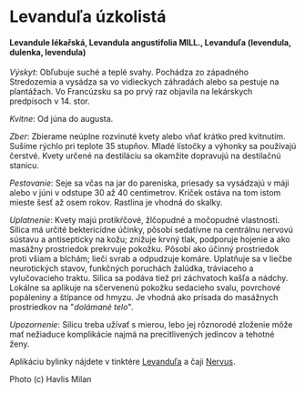 Levanduľa úzkolistá
===================

#### Levandule lékařská, Levandula angustifolia MILL., Levanduľa (levendula, dulenka, levendula)

*Výskyt*: Obľubuje suché a teplé svahy. Pochádza zo západného Stredozemia a
vysádza sa vo vidieckych záhradách alebo sa pestuje na plantážach. Vo Francúzsku
sa po prvý raz objavila na lekárskych predpisoch v 14. stor.

*Kvitne*: Od júna do augusta.

*Zber*: Zbierame neúplne rozvinuté kvety alebo vňať krátko pred kvitnutím.
Sušíme rýchlo pri teplote 35 stupňov. Mladé lístočky a výhonky sa používajú
čerstvé. Kvety určené na destiláciu sa okamžite dopravujú na destilačnú stanicu.

*Pestovanie*: Seje sa včas na jar do pareniska, priesady sa vysádzajú v máji
alebo v júni v odstupe 30 až 40 centimetrov. Kríček ostáva na tom istom mieste
šesť až osem rokov. Rastlina je vhodná do skalky.

*Uplatnenie*: Kvety majú protikŕčové, žlčopudné a močopudné vlastnosti. Silica
má určité bektericídne účinky, pôsobí sedatívne na centrálnu nervovú sústavu a
antisepticky na kožu; znižuje krvný tlak, podporuje hojenie a ako masážny
prostriedok prekrvuje pokožku. Pôsobí ako účinný prostriedok proti všiam a
blchám; lieči svrab a odpudzuje komáre. Uplatňuje sa v liečbe neurotických
stavov, funkčných poruchách žalúdka, tráviaceho a vylučovacieho traktu. Silica
sa podáva tiež pri záchvatoch kašľa a nádchy. Lokálne sa aplikuje na sčervenenú
pokožku sedacieho svalu, povrchové popáleniny a štípance od hmyzu. Je vhodná ako
prísada do masážnych prostriedkov na "*dolámané telo*".

*Upozornenie*: Silicu treba užívať s mierou, lebo jej rôznorodé zloženie môže
mať nežiaduce komplikácie najmä na precitlivených jedincov a tehotné ženy.

Aplikáciu bylinky nájdete v tinktére
[Levanduľa](/tinktury/levandula) a čaji [Nervus](/sip/caje/nervus).

Photo (c) Havlis Milan

